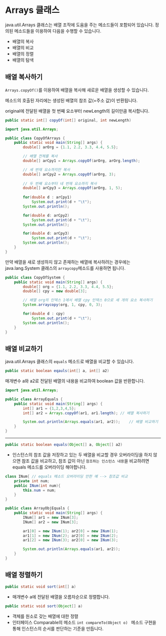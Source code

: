 # Arrays 클래스

java.util.Arrays 클래스는 배열 조작에 도움을 주는 메소드들이 포함되어 있습니다.
정의된 메소드들을 이용하여 다음을 수행할 수 있습니다.

- 배열의 복사
- 배열의 비교
- 배열의 정렬
- 배열의 탐색

## 배열 복사하기

`Arrays.copyOf()`를 이용하여 배열을 복사해 새로운 배열을 생성할 수 있습니다.

메소드의 호출된 자리에는 생성된 배열의 참조 값(=주소 값)이 반환됩니다.

original에 전달된 배열을 첫 번째 요소부터 newLength의 길이만큼 복사합니다.

```java
public static int[] copyOf(int[] original, int newLength)
```

```java
import java.util.Arrays;

public class CopyOfArrays {
    public static void main(String[] args) {
        double[] arOrg = {1.1, 2.2, 3.3, 4.4, 5.5};

        // 배열 전체를 복사
        double[] arCpy1 = Arrays.copyOf(arOrg, arOrg.length);

        // 세 번재 요소까지만 복사
        double[] arCpy2 = Arrays.copyOf(arOrg, 3);
        
        // 두 번째 요소부터 네 번재 요소까지 복사
        double[] arCpy3 = Arrays.copyOf(arOrg, 1, 5);
        
        for(double d : arCpy1)
            System.out.print(d + "\t");
        System.out.println();

        for(double d: arCpy2)
            System.out.print(d + "\t");
        System.out.println();

        for(double d: arCpy3)
            System.out.print(d + "\t");
        System.out.println();
    }
}
```

만약 배열을 새로 생성하지 않고 존재하는 배열에 복사하려는 경우에는 java.lang.System 클래스의 
`arraycopy`메소드를 사용하면 됩니다.

```java
public class CopyOfSystem {
    public static void main(String[] args) {
        double[] org = {1.1, 2.2, 3.3, 4.4, 5.5};
        double[] cpy = new double[3];

        // 배열 org의 인덱스 1에서 배열 cpy 인덱스 0으로 세 개의 요소 복사하기
        System.arraycopy(org, 1, cpy, 0, 3);

        for(double d : cpy)
            System.out.print(d + "\t");
        System.out.println();
    }
}
```

## 배열 비교하기
java.util.Arrays 클래스의 `equals` 메소드로 배열을 비교할 수 있습니다.

```java
public static boolean eqauls(int[] a, int[] a2)
```
매개변수 a와 a2로 전달된 배열의 내용을 비교하여 boolean 값을 반환합니다.

```java
import java.util.Arrays;

public class ArrayEquals {
    public static void main(String[] args) {
        int[] ar1 = {1,2,3,4,5};
        int[] ar2 = Arrays.copyOf(ar1, ar1.length); // 배열 복사하기

        System.out.println(Arrays.equals(ar1, ar2));    // 배열 비교하기
    }
}
```

---

```java
public static boolean equals(Object[] a, Object[] a2)
```

- 인스턴스의 참조 값을 저장하고 있는 두 배열을 비교할 경우 오버라이딩을 하지 않으면
  참조 값을 비교하고, 참조 값이 아닌 `참조하는 인스턴스 내용`을 비교하려면 equals 메소드를
  오버라이딩 해야합니다.

```java
class INum{ // equals 메소드 오버라이딩 안한 예 --> 참조값 비교
    private int num;
    public INum(int num){
        this.num = num;
    }
}

public class ArrayObjEquals {
    public static void main(String[] args) {
        INum[] ar1 = new INum[3];
        INum[] ar2 = new INum[3];

        ar1[0] = new INum(1); ar2[0] = new INum(1);
        ar1[1] = new INum(2); ar2[0] = new INum(2);
        ar1[2] = new INum(3); ar2[0] = new INum(3);

        System.out.println(Arrays.equals(ar1, ar2));
    }
}
```

## 배열 정렬하기
``` java
public static void sort(int[] a)
```
- 매개변수 a에 전달된 배열을 오름차순으로 정렬합니다.

``` java
public static void sort(Object[] a)
```
- 객체를 원소로 갖는 배열에 대한 정렬
- 인터페이스 Comparable의 메소드 `int compareTo(Object o) ` 메소드 구현을 통해
인스턴스의 순서를 판단하는 기준을 만듭니다.